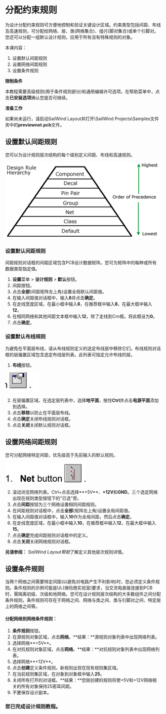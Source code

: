 # 分配约束规则

为设计分配约束规则可方便地控制和验证关键设计区域。约束类型包括间距、布线及高速规则，可分配给网络、层、类(网络集合)、组(引脚对集合)或单个引脚对。您还可以分配一组默认设计规则，应用于所有没有特殊规则的对象。

本课内容：

1. 设置默认间距规则
2. 设置网络间距规则
3. 设置条件规则

**限制条件**

本教程需要高级规则(用于条件规则部分)和通用编辑许可选项。在帮助菜单中，点击**已安装选项**确认您是否可继续。

**准备工作**

如果尚未运行，请启动SailWind Layout并打开\SailWind Projects\Samples文件夹中的**previewnet.pcb**文件。

## 设置默认间距规则

您可以为设计规则层次结构的每个级别定义间距、布线和高速规则。

![](/layout/tutorial/5/_page_0_Figure_12.jpeg)

### 设置默认间距规则

间距规则对话框的间距区域包含PCB设计数据矩阵。您可为矩阵中的每种或所有数据类型指定值。

1. **设置**菜单 > **设计规则** > **默认**按钮。
2. 间距按钮。
3. 点击**全部**(间距矩阵左上角)设置全局默认间距值。
4. 在输入间距值对话框中，输入**8**并点击**确定**。
5. 在走线宽度区域，在最小框中输入**6**，在推荐框中输入**8**，在最大框中输入**12**。
6. 在相同网络和其他间距文本框中输入**12**，除了走线到Crn框。将此框设为**0**。
7. 点击**确定**。

### 设置默认布线规则

为避免在平面层布线，请从布线规则定义的选定布线层中移除它们。布线规则对话框的层偏置区域包含选定布线层列表。此列表可指定允许布线的层。

1. **布线**按钮。

![](/layout/tutorial/5/_page_1_Picture_10.jpeg)

2. 在层偏置区域，在选定层列表中，选择**地平面**，按住**Ctrl**并点击**电源平面**添加到选择。
3. 点击**移除**以防止在平面层布线。
4. 点击**确定**关闭布线规则对话框。
5. 点击**关闭**关闭默认规则对话框。

## 设置网络间距规则

您可分配网络特定间距，优先级高于先前输入的默认规则。

![](/layout/tutorial/5/_page_1_Picture_17.jpeg)

2. 滚动浏览网络列表。Ctrl+点击选择**+5V**、**+12V**和**GND**。三个选定网络出现在规则类型按钮下的"已选"旁。
3. 点击**间距**按钮为三个网络设置相同间距规则。
4. 在间距规则对话框中，点击**全部**(矩阵左上角)设置全局间距值。
5. 在输入间距值对话框中，输入**10**作为全局间距，然后点击**确定**。
6. 在走线宽度区域，在最小框中输入**10**，在推荐框中输入**12**，在最大框中输入**15**。
7. 点击**确定**完成间距规则对话框中的定义。
8. 点击**关闭**关闭网络规则对话框。

**另请参阅：** *SailWind Layout帮助*了解定义其他层次规则详情。

## 设置条件规则

当两个网络之间需要特定间距(以避免对电路产生不利影响)时，您必须定义条件规则。条件规则的示例可能是UL(保险商实验室)要求，当交流电直接连接到PCB时，需隔离初级、次级和地网络。您可在设计规则层次结构的大多数组件之间分配条件规则。条件规则可存在于网络之间、网络与类之间、类与引脚对之间、特定层上的网络之间等。

#### 分配网络到网络条件规则：

1. **条件规则**按钮。
2. 在源规则对象区域，点击**网络**。**结果：**源规则对象列表中出现网络列表。
3. 选择网络**+5V**。
4. 在对抗规则对象区域，点击**网络**。**结果：**对抗规则对象列表中出现网络列表。
5. 选择网络**+12V**。
6. 点击**创建**定义条件规则。新规则出现在现有规则集区域。
7. 在当前规则集区域，在对象到对象框中输入**25**。
8. 关闭所有打开的对话框。**结果：**您刚创建的规则将使+5V和+12V网络相关的所有对象保持25密耳间距。
9. 不要保存设计副本。

### 您已完成设计规则教程。